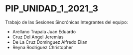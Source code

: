 # PIP_UNIDAD_1_2021_3
Trabajo de las Sesiones Sincrónicas
Integrantes del equipo:
  - Arellano Trapala Juan Eduardo
  - Cruz Del Angel Jeremias
  - De La Cruz Dominguez Alfredo Elian 
  - Reyna Rodriguez Christopher
